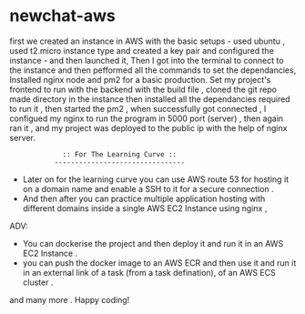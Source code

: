 # newchat-aws

first we created an instance in AWS with the basic setups - used ubuntu , used t2.micro instance type and created a key pair and configured the instance - and then launched it,
Then I got into the terminal to connect to the instance and then pefformed all the commands to set the dependancies,
Installed nginx node and pm2 for a basic production.
Set my project's frontend to run with the backend with the build file ,
cloned the git repo made directory in the instance then installed all the dependancies required to run it , then started the pm2 , when successfully got connected , I configued my nginx to run the program in 5000 port (server) ,  then again ran it , and my project was deployed to the public ip with the help of nginx server.



                 :: For The Learning Curve ::
               --------------------------------
- Later on for the learning curve you can use AWS route 53 for hosting it on a domain name and enable a SSH to it for a secure connection .
- And then after you can practice multiple application hosting with different domains inside a single AWS EC2 Instance using nginx ,

ADV:
- You can dockerise the project and then deploy it and run it in an AWS EC2 Instance .
- you can push the docker image to an AWS ECR and then use it and run it in an external link of a task (from a task defination), of an AWS ECS cluster .

and many more .
Happy coding!
